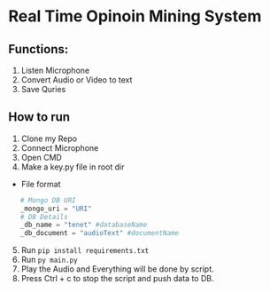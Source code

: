 # Real Time Opinoin Mining System

## Functions:

1. Listen Microphone
2. Convert Audio or Video to text
3. Save Quries

## How to run

1. Clone my Repo
2. Connect Microphone
3. Open CMD
4. Make a key.py file in root dir

- File format

```python
   # Mongo DB URI
   _mongo_uri = "URI"
   # DB Details
   _db_name = "tenet" #databaseName
   _db_document = "audioText" #documentName
```

5. Run `pip install requirements.txt`
6. Run `py main.py`
7. Play the Audio and Everything will be done by script.
8. Press Ctrl + c to stop the script and push data to DB.
